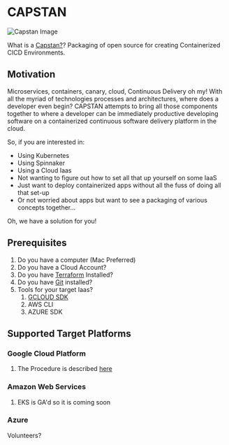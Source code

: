 # CAPSTAN

![Capstan Image](https://upload.wikimedia.org/wikipedia/commons/thumb/e/ea/Star_of_India_capstan_1.JPG/320px-Star_of_India_capstan_1.JPG)

What is a [Capstan?](https://en.wikipedia.org/wiki/Capstan_(nautical))?
Packaging of open source for creating Containerized CICD Environments.

## Motivation

Microservices, containers, canary, cloud, Continuous Delivery oh my! With all the myriad of technologies processes and architectures, where does a developer even begin? CAPSTAN attempts to bring all those components together to where a developer can be immediately productive developing software on a containerized continuous software delivery platform in the cloud.

So, if you are interested in:
- Using Kubernetes
- Using Spinnaker
- Using a Cloud Iaas
- Not wanting to figure out how to set all that up yourself on some IaaS
- Just want to deploy containerized apps without all the fuss of doing all that set-up
- Or not worried about apps but want to see a packaging of various concepts together...

Oh, we have a solution for you!


## Prerequisites

1. Do you have a computer (Mac Preferred)
1. Do you have a Cloud Account?
1. Do you have [Terraform](https://www.terraform.io/) Installed?
1. Do you have [Git](https://git-scm.com/book/en/v2/Getting-Started-Installing-Git) installed?
1. Tools for your target Iaas?
   1. [GCLOUD SDK](https://cloud.google.com/sdk/downloads)
   1. AWS CLI
   1. AZURE SDK

## Supported Target Platforms
### Google Cloud Platform

1. The Procedure is described  [here](./gcp/README.md)

### Amazon Web Services

1. EKS is GA'd so it is coming soon

### Azure

Volunteers?


